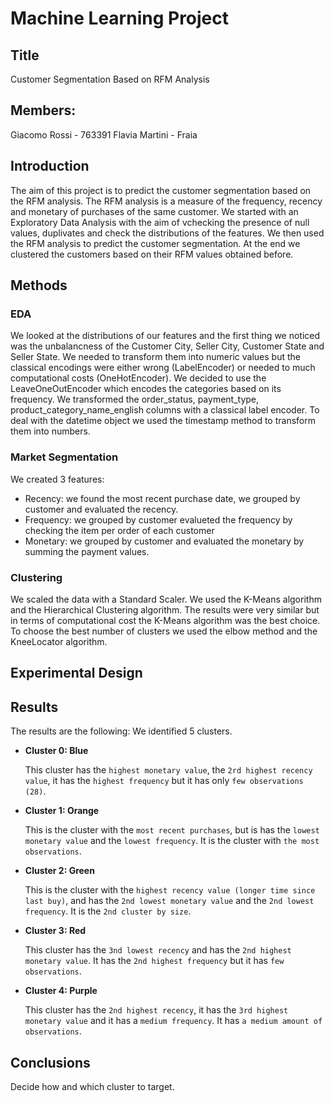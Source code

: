 # Machine Learning Project

## Title
Customer Segmentation Based on RFM Analysis

## Members: 
Giacomo Rossi - 763391
Flavia Martini - 
Fraia

## Introduction
The aim of this project is to predict the customer segmentation based on the RFM analysis. The RFM analysis is a measure of the frequency, recency and monetary of purchases of the same customer.
We started with an Exploratory Data Analysis with the aim of vchecking the presence of null values, duplivates and check the distributions of the features. 
We then used the RFM analysis to predict the customer segmentation.
At the end we clustered the customers based on their RFM values obtained before.

## Methods

### EDA
We looked at the distributions of our features and the first thing we noticed was the unbalancness of the Customer City, Seller City, Customer State and Seller State.
We needed to transform them into numeric values but the classical encodings were either wrong (LabelEncoder) or needed to much computational costs (OneHotEncoder). We decided to use the LeaveOneOutEncoder which encodes the categories based on its frequency.
We transformed the order_status, payment_type, product_category_name_english columns with a classical label encoder.
To deal with the datetime object we used the timestamp method to transform them into numbers.

### Market Segmentation
We created 3 features:
- Recency: we found the most recent purchase date, we grouped by customer and evaluated the recency. 
- Frequency: we grouped by customer evalueted the frequency by checking the item per order of each customer
- Monetary: we grouped by customer and evaluated the monetary by summing the payment values.

### Clustering
We scaled the data with a Standard Scaler.
We used the K-Means algorithm and the Hierarchical Clustering algorithm.
The results were very similar but in terms of computational cost the K-Means algorithm was the best choice.
To choose the best number of clusters we used the elbow method and the KneeLocator algorithm.

## Experimental Design

## Results
The results are the following:
We identified 5 clusters.
* **Cluster 0: Blue**

  This cluster has the `highest monetary value`, the `2rd highest recency value`, it has the `highest frequency` but it has only `few observations (28)`.

* **Cluster 1: Orange** 

  This is the cluster with the `most recent purchases`, but is has the `lowest monetary value` and the `lowest frequency`. It is the cluster with `the most observations`.

* **Cluster 2: Green**

  This is the cluster with the `highest recency value (longer time since last buy)`, and has the `2nd lowest monetary value` and the `2nd lowest frequency`. It is the `2nd cluster by size`.

* **Cluster 3: Red**

  This cluster has the `3nd lowest recency` and has the `2nd highest monetary value`. It has the `2nd highest frequency` but it has `few observations`.

* **Cluster 4: Purple**

  This cluster has the `2nd highest recency`, it has the `3rd highest monetary value` and it has a `medium frequency`. It has `a medium amount of observations`.


## Conclusions

Decide how and which cluster to target.

